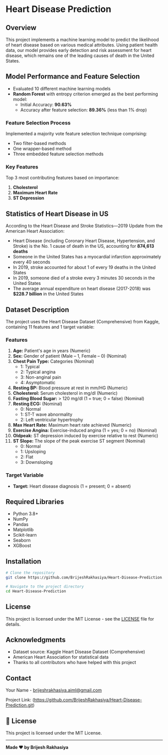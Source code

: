 # Heart Disease Prediction

## Overview
This project implements a machine learning model to predict the likelihood of heart disease based on various medical attributes. Using patient health data, our model provides early detection and risk assessment for heart disease, which remains one of the leading causes of death in the United States.

## Model Performance and Feature Selection
- Evaluated 10 different machine learning models
- **Random Forest** with entropy criterion emerged as the best performing model:
  - Initial Accuracy: **90.63%**
  - Accuracy after feature selection: **89.36%** (less than 1% drop)

### Feature Selection Process
Implemented a majority vote feature selection technique comprising:
- Two filter-based methods
- One wrapper-based method
- Three embedded feature selection methods

### Key Features
Top 3 most contributing features based on importance:
1. **Cholesterol**
2. **Maximum Heart Rate**
3. **ST Depression**

## Statistics of Heart Disease in US
According to the Heart Disease and Stroke Statistics—2019 Update from the American Heart Association:
- Heart Disease (including Coronary Heart Disease, Hypertension, and Stroke) is the No. 1 cause of death in the US, accounting for **874,613 deaths**
- Someone in the United States has a myocardial infarction approximately every 40 seconds
- In 2019, stroke accounted for about 1 of every 19 deaths in the United States
- In 2019, someone died of a stroke every 3 minutes 30 seconds in the United States
- The average annual expenditure on heart disease (2017-2018) was **$228.7 billion** in the United States

## Dataset Description
The project uses the Heart Disease Dataset (Comprehensive) from Kaggle, containing 11 features and 1 target variable:

### Features
1. **Age:** Patient's age in years (Numeric)
2. **Sex:** Gender of patient (Male – 1, Female – 0) (Nominal)
3. **Chest Pain Type:** Categories (Nominal)
   - 1: Typical
   - 2: Typical angina
   - 3: Non-anginal pain
   - 4: Asymptomatic
4. **Resting BP:** Blood pressure at rest in mm/HG (Numeric)
5. **Cholesterol:** Serum cholesterol in mg/dl (Numeric)
6. **Fasting Blood Sugar:** > 120 mg/dl (1 = true; 0 = false) (Nominal)
7. **Resting ECG:** (Nominal)
   - 0: Normal
   - 1: ST-T wave abnormality
   - 2: Left ventricular hypertrophy
8. **Max Heart Rate:** Maximum heart rate achieved (Numeric)
9. **Exercise Angina:** Exercise-induced angina (1 = yes; 0 = no) (Nominal)
10. **Oldpeak:** ST depression induced by exercise relative to rest (Numeric)
11. **ST Slope:** The slope of the peak exercise ST segment (Nominal)
    - 0: Normal
    - 1: Upsloping
    - 2: Flat
    - 3: Downsloping

### Target Variable
- **Target:** Heart disease diagnosis (1 = present; 0 = absent)

## Required Libraries
- Python 3.8+
- NumPy
- Pandas
- Matplotlib
- Scikit-learn
- Seaborn
- XGBoost

## Installation

```bash
# Clone the repository
git clone https://github.com/BrijeshRakhasiya/Heart-Disease-Prediction.git

# Navigate to the project directory
cd Heart-Disease-Prediction
```

## License
This project is licensed under the MIT License - see the [LICENSE](LICENSE) file for details.

## Acknowledgments
- Dataset source: Kaggle Heart Disease Dataset (Comprehensive)
- American Heart Association for statistical data
- Thanks to all contributors who have helped with this project

## Contact
Your Name - brijeshrakhasiya.aiml@gmail.com

Project Link: (https://github.com/BrijeshRakhasiya/Heart-Disease-Prediction.git)

## 📄 License

This project is licensed under the MIT License.

---
**Made ❤️ by Brijesh Rakhasiya**
